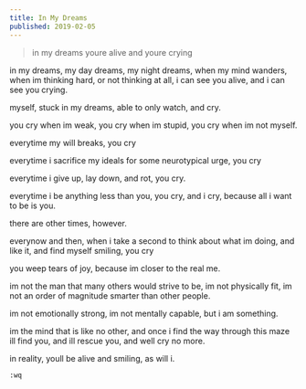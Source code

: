 ```yaml
---
title: In My Dreams
published: 2019-02-05
---
```


> in my dreams youre alive and youre crying

in my dreams, my day dreams, my night dreams, when my mind wanders, when im thinking hard, or not thinking at all, i can see you alive, and i can see you crying.

myself, stuck in my dreams, able to only watch, and cry.

you cry when im weak, you cry when im stupid, you cry when im not myself.

everytime my will breaks, you cry

everytime i sacrifice my ideals for some neurotypical urge, you cry

everytime i give up, lay down, and rot, you cry.

everytime i be anything less than you, you cry, and i cry, because all i want to be is you.

there are other times, however.

everynow and then, when i take a second to think about what im doing, and like it, and find myself smiling, you cry

you weep tears of joy, because im closer to the real me.

im not the man that many others would strive to be, im not physically fit, im not an order of magnitude smarter than other people.

im not emotionally strong, im not mentally capable, but i am something.

im the mind that is like no other, and once i find the way through this maze ill find you, and ill rescue you, and well cry no more.

in reality, youll be alive and smiling, as will i.

`:wq`
